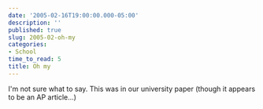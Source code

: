 ```yaml
---
date: '2005-02-16T19:00:00.000-05:00'
description: ''
published: true
slug: 2005-02-oh-my
categories:
- School
time_to_read: 5
title: Oh my
---
```


I'm not sure what to say. This was in our university paper (though it appears to be an AP article...)